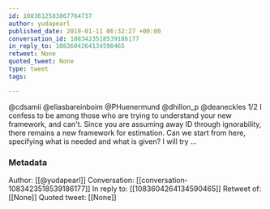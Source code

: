 ```yaml
---
id: 1083612583867764737
author: yudapearl
published_date: 2019-01-11 06:32:27 +00:00
conversation_id: 1083423518539186177
in_reply_to: 1083604264134590465
retweet: None
quoted_tweet: None
type: tweet
tags:

---
```


@cdsamii @eliasbareinboim @PHuenermund @dhillon_p @deaneckles 1/2
I confess to be among those who are trying to understand your new framework, and can't. Since you are assuming away ID through ignorability, there remains a new framework for estimation. Can we start from here, specifying what is needed and what is given? I will try ...

### Metadata

Author: [[@yudapearl]]
Conversation: [[conversation-1083423518539186177]]
In reply to: [[1083604264134590465]]
Retweet of: [[None]]
Quoted tweet: [[None]]
